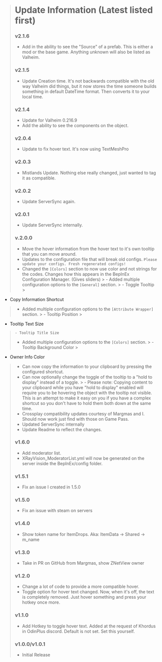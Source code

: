 > # Update Information (Latest listed first)
> ### v2.1.6
> - Add in the ability to see the "Source" of a prefab. This is either a mod or the base game. Anything unknown will
    also be listed as Valheim.
> ### v2.1.5
> - Update Creation time. It's not backwards compatible with the old way Valheim did things, but it now stores the time
    someone builds something in default DateTime format. Then converts it to your local time.
> ### v2.1.4
> - Update for Valheim 0.216.9
> - Add the ability to see the components on the object.
> ### v2.0.4
> - Update to fix hover text. It's now using TextMeshPro
> ### v2.0.3
> - Mistlands Update. Nothing else really changed, just wanted to tag it as compatible.
> ### v2.0.2
> - Update ServerSync again.
> ### v2.0.1
> - Update ServerSync internally.
> ### v.2.0.0
> - Move the hover information from the hover text to it's own tooltip that you can move around.
> - Updates to the configuration file that will break old
    configs. `Please update your configs. Fresh regenerated configs!`
> - Changed the `[Colors]` section to now use color and not strings for the codes. Changes how this appears in the
    BepInEx
    Configuration Manager. (Gives sliders)
    >   - Added multiple configuration options to the `[General]` section.
    >     - Toggle Tooltip
    >
- Copy Information Shortcut
>   - Added multiple configuration options to the `[Attribute Wrapper]` section.
      >     - Tooltip Position
      >
- Tooltip Text Size
>     - Tooltip Title Size
>   - Added multiple configuration options to the `[Colors]` section.
      >     - Tooltip Background Color
      >
- Owner Info Color
> - Can now copy the information to your clipboard by pressing the configured shortcut.
> - Can now optionally change the toggle of the tooltip to a "hold to display" instead of a toggle.
    >     - Please note: Copying content to your clipboard while you have "hold to display" enabled will require you to
    be
    hovering the object with the tooltip not visible. This is an attempt to make it easy on you if you have a complex
    shortcut so you don't have to hold them both down at the same time.
> - Crossplay compatibility updates courtesy of Margmas and I. Should now work just find with those on Game Pass.
> - Updated ServerSync internally
> - Update Readme to reflect the changes.
> ### v1.6.0
> - Add moderator list.
> - XRayVision_ModeratorList.yml will now be generated on the server inside the BepInEx/config folder.
> ### v1.5.1
> - Fix an issue I created in 1.5.0
> ### v1.5.0
> - Fix an issue with steam on servers
> ### v1.4.0
> - Show token name for ItemDrops. Aka: ItemData -> Shared -> m_name
> ### v1.3.0
> - Take in PR on GitHub from Margmas, show ZNetView owner
> ### v1.2.0
> - Change a lot of code to provide a more compatible hover.
> - Toggle option for hover text changed. Now, when it's off, the text is completely removed. Just hover something and
    press your hotkey once more.
> ### v1.1.0
> - Add Hotkey to toggle hover text. Added at the request of Khordus in OdinPlus discord. Default is not set. Set this
    yourself.
> ### v1.0.0/v1.0.1
> - Initial Release